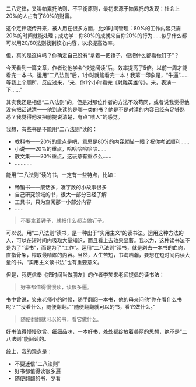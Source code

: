 二八定律，又叫帕累托法则、不平衡原则，最初来源于帕累托的发现：社会上20%的人占有了80%的财富。

这个定律流传开来，被人用在很多方面，比如时间管理：80%的工作内容只需20%的时间就能处理；成功学：你80%的成就来自你20%的行为……似乎什么都可以用20/80法则找到核心内容，以求提高效率。

但，真的是这样吗？你确定自己没有“拿着一把锤子，便把什么都看做钉子”？

今天看到一篇文章，作者说他学会“快速阅读”后，效率提高了5倍。以前一周才能看完一本书，运用“二八法则”后，1小时就能看完一本！我第一印象是，“牛逼”……等我上个厕所，反应过来，“来，你1个小时看完《射雕英雄传》，来，表演一下……”

其实我还是相信“二八法则”的，但是对那位作者的方法不敢苟同，或者说我觉得他没有把话说清——他到底读的是哪一类的书？他是不是对读的内容已经有足够熟悉？我觉得他没把前提说清楚，有点“唬人”的感觉。

我想，有些书是不能用“二八法则”读的：

- 教科书——20%的重点是吧，意思是80%的内容就瞄一眼？祝你考试顺利……
- 小说——20%的重点，哈哈哈哈哈哈……
- 散文集——20%重点，这玩意有重点么……
- …………

能用“二八法则”读的书，一定有一些特点，比如：

- 畅销书——废话多，凑字数的小故事很多
- 自己研究领域的书，很大一部分已经了解
- 工具书，只为查阅那一小部分内容
- ……

> 不要拿着锤子，就把什么都当做钉子。

可以说，用“二八法则”读书，是一种出于“实用主义”的读书法。运用这种方法的人，可以在短时间内吸取大量知识，而且看上去效果显著。我以为，这种读书法不是为了“读书”，而是为了“工作”。运用“二八法则”读书，就是剥去一本书的血肉，直指骨架，榨取最精炼的内容。当然，人生苦短，书海浩瀚，要想在短时间内读大量的书，“实用主义读书法”也有重要意义。

但是，我更信奉《把时间当做朋友》的作者李笑来老师提倡的读书法：

> 好书都值得慢慢读，读很多遍。

书中曾说，笑来老师小的时候，随手翻阅一本书，他的母亲问他“你在看什么书呢？”“没看什么，随便翻翻。”“随便翻翻就可以的书，看它做什么。”

> 随便翻翻就可以的书，看它做什么。

好书值得慢慢欣赏、细细品味，一本好书，处处都绽放着美丽的思想，绝不是“二八法则”能阅读的。

综上，我的观点是：

- 不要迷信“二八法则”
- 好书都值得读很多遍
- 随便翻翻的书，少看

